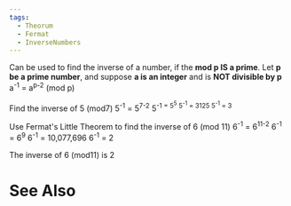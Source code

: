 ```yaml
---
tags:
  - Theorum
  - Fermat
  - InverseNumbers
---
```

Can be used to find the inverse of a number, if the **mod p IS a prime**.
Let **p be a prime number**, and suppose **a is an integer** and is **NOT divisible by p**
a<sup>-1</sup> = a<sup>p-2</sup> (mod p)

Find the inverse of 5 (mod7)
5<sup>-1</sup> = 5<sup>7-2</sup> 
5<sup>-1</sub> = 5<sup>5</sup>
5<sup>-1</sup> = 3125
5<sup>-1</sup> = 3

Use Fermat's Little Theorem to find the inverse of 6 (mod 11)
6<sup>-1</sup> = 6<sup>11-2</sup>
6<sup>-1</sup> = 6<sup>9</sup>
6<sup>-1</sup> = 10,077,696
6<sup>-1</sup> = 2

The inverse of 6 (mod11) is 2

# See Also
